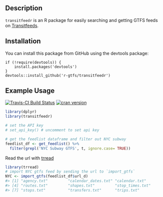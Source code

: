 
## Description

`transitfeedr` is an R package for easily searching and getting GTFS
feeds on [Transitfeeds](https://transitfeeds.com/).

## Installation

You can install this package from GitHub using the devtools package:

    if (!require(devtools)) {
        install.packages('devtools')
    }
    devtools::install_github('r-gtfs/transitfeedr')

## Example Usage

[![Travis-CI Build
Status](https://travis-ci.com/r-gtfs/transitfeedr.svg?branch=master)](https://travis-ci.com/r-gtfs/transitfeedr)
[![cran
version](https://www.r-pkg.org/badges/version/transitfeedr)](https://cran.r-project.org/package=transitfeedr)

``` r
library(dplyr)
library(transitfeedr)

# set the API key
# set_api_key() # uncomment to set api key

# get the feedlist dataframe and filter out NYC subway
feedlist_df <- get_feedlist() %>%
  filter(grepl('NYC Subway GTFS', t, ignore.case= TRUE))
```

Read the url with [trread](https://github.com/r-gtfs/trread)

``` r
library(trread)
# import NYC gtfs feed by sending the url to `import_gtfs`
NYC <- import_gtfs(feedlist_df$url_d)
#> [1] "agency.txt"         "calendar_dates.txt" "calendar.txt"      
#> [4] "routes.txt"         "shapes.txt"         "stop_times.txt"    
#> [7] "stops.txt"          "transfers.txt"      "trips.txt"
```
